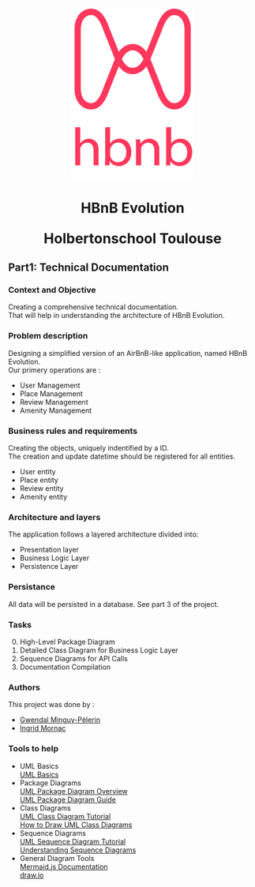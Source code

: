 <p align=center>
    <img src="part1/media/png/logo.png" width="250">
</p>

<h1 align="center">HBnB Evolution  

Holbertonschool Toulouse</h1> 

## **Part1: Technical Documentation**  
### **Context and Objective**
Creating a comprehensive technical documentation.  
That will help in understanding the architecture of HBnB Evolution.

### **Problem description**
Designing a simplified version of an AirBnB-like application, named HBnB Evolution.  
Our primery operations are :
- User Management  
- Place Management  
- Review Management  
- Amenity Management  

### **Business rules and requirements**
Creating the objects, uniquely indentified by a ID.  
The creation and update datetime should be registered for all entities.
- User entity  
- Place entity  
- Review entity  
- Amenity entity  

### **Architecture and layers**
The application follows a layered architecture divided into:  
- Presentation layer  
- Business Logic Layer  
- Persistence Layer  

### **Persistance**
All data will be persisted in a database. See part 3 of the project.  

### **Tasks**
0. High-Level Package Diagram  
1. Detailed Class Diagram for Business Logic Layer  
2. Sequence Diagrams for API Calls  
3. Documentation Compilation  

### **Authors**
This project was done by :  
- [Gwendal Minguy-Pèlerin](https://github.com/gwendalminguy/)
- [Ingrid Mornac](https://github.com/Mornac/)

### **Tools to help**
- UML Basics  
[UML Basics](https://github.com/Mornac/holbertonschool-hbnb/blob/main/media/png/OOP%20-%20Introduction%20to%20UML%20Public.pdf)
- Package Diagrams  
[UML Package Diagram Overview](https://www.uml-diagrams.org/package-diagrams.html)  
[UML Package Diagram Guide](https://www.visual-paradigm.com/guide/uml-unified-modeling-language/what-is-package-diagram/)  
- Class Diagrams  
[UML Class Diagram Tutorial](https://creately.com/blog/software-teams/class-diagram-tutorial/)  
[How to Draw UML Class Diagrams](https://www.visual-paradigm.com/guide/uml-unified-modeling-language/what-is-class-diagram/)  
- Sequence Diagrams  
[UML Sequence Diagram Tutorial](https://creately.com/guides/sequence-diagram-tutorial/)  
[Understanding Sequence Diagrams](https://www.uml-diagrams.org/sequence-diagrams.html)  
- General Diagram Tools  
[Mermaid.js Documentation](http://mermaid.js.org/)  
[draw.io](https://www.drawio.com/)
